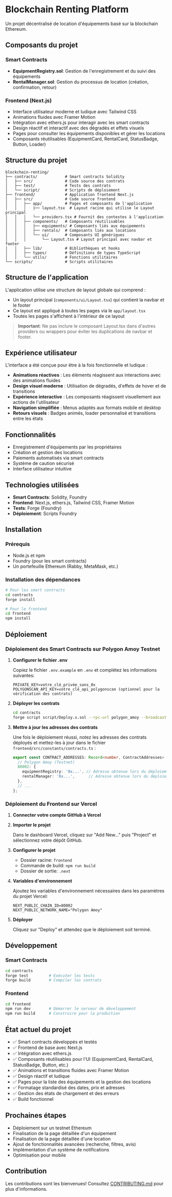 # Blockchain Renting Platform

Un projet décentralisé de location d'équipements basé sur la blockchain Ethereum.

## Composants du projet

### Smart Contracts

- **EquipmentRegistry.sol**: Gestion de l'enregistrement et du suivi des équipements
- **RentalManager.sol**: Gestion du processus de location (création, confirmation, retour)

### Frontend (Next.js)

- Interface utilisateur moderne et ludique avec Tailwind CSS
- Animations fluides avec Framer Motion
- Intégration avec ethers.js pour interagir avec les smart contracts
- Design réactif et interactif avec des dégradés et effets visuels
- Pages pour consulter les équipements disponibles et gérer les locations
- Composants réutilisables (EquipmentCard, RentalCard, StatusBadge, Button, Loader)

## Structure du projet

```
blockchain-renting/
├── contracts/            # Smart contracts Solidity
│   ├── src/              # Code source des contrats
│   ├── test/             # Tests des contrats
│   └── script/           # Scripts de déploiement
├── frontend/             # Application frontend Next.js
│   ├── src/              # Code source frontend
│   │   ├── app/          # Pages et composants de l'application
│   │   │   ├── layout.tsx  # Layout racine qui utilise le Layout principal
│   │   │   └── providers.tsx # Fournit des contextes à l'application
│   │   ├── components/   # Composants réutilisables
│   │   │   ├── equipments/ # Composants liés aux équipements
│   │   │   ├── rentals/  # Composants liés aux locations
│   │   │   └── ui/       # Composants UI génériques
│   │   │       └── Layout.tsx # Layout principal avec navbar et footer
│   │   ├── lib/          # Bibliothèques et hooks
│   │   ├── types/        # Définitions de types TypeScript
│   │   └── utils/        # Fonctions utilitaires
└── scripts/              # Scripts utilitaires
```

## Structure de l'application

L'application utilise une structure de layout globale qui comprend :

- Un layout principal (`components/ui/Layout.tsx`) qui contient la navbar et le footer
- Ce layout est appliqué à toutes les pages via le `app/layout.tsx`
- Toutes les pages s'affichent à l'intérieur de ce layout

> **Important**: Ne pas inclure le composant Layout.tsx dans d'autres providers ou wrappers pour éviter les duplications de navbar et footer.

## Expérience utilisateur

L'interface a été conçue pour être à la fois fonctionnelle et ludique :

- **Animations réactives** : Les éléments réagissent aux interactions avec des animations fluides
- **Design visuel moderne** : Utilisation de dégradés, d'effets de hover et de transitions
- **Expérience interactive** : Les composants réagissent visuellement aux actions de l'utilisateur
- **Navigation simplifiée** : Menus adaptés aux formats mobile et desktop
- **Retours visuels** : Badges animés, loader personnalisé et transitions entre les états

## Fonctionnalités

- Enregistrement d'équipements par les propriétaires
- Création et gestion des locations
- Paiements automatisés via smart contracts
- Système de caution sécurisé
- Interface utilisateur intuitive

## Technologies utilisées

- **Smart Contracts**: Solidity, Foundry
- **Frontend**: Next.js, ethers.js, Tailwind CSS, Framer Motion
- **Tests**: Forge (Foundry)
- **Déploiement**: Scripts Foundry

## Installation

### Prérequis

- Node.js et npm
- Foundry (pour les smart contracts)
- Un portefeuille Ethereum (Rabby, MetaMask, etc.)

### Installation des dépendances

```bash
# Pour les smart contracts
cd contracts
forge install

# Pour le frontend
cd frontend
npm install
```

## Déploiement

### Déploiement des Smart Contracts sur Polygon Amoy Testnet

1. **Configurer le fichier .env**

   Copiez le fichier `.env.example` en `.env` et complétez les informations suivantes:

   ```
   PRIVATE_KEY=votre_clé_privée_sans_0x
   POLYGONSCAN_API_KEY=votre_clé_api_polygonscan (optionnel pour la vérification des contrats)
   ```
2. **Déployer les contrats**

   ```bash
   cd contracts
   forge script script/Deploy.s.sol --rpc-url polygon_amoy --broadcast --verify
   ```
3. **Mettre à jour les adresses des contrats**

   Une fois le déploiement réussi, notez les adresses des contrats déployés et mettez-les à jour dans le fichier `frontend/src/constants/contracts.ts` :

   ```typescript
   export const CONTRACT_ADDRESSES: Record<number, ContractAddresses> = {
     // Polygon Amoy (Testnet)
     80002: {
       equipmentRegistry: '0x...', // Adresse obtenue lors du déploiement
       rentalManager: '0x...',      // Adresse obtenue lors du déploiement
     },
     // ...
   };
   ```

### Déploiement du Frontend sur Vercel

1. **Connecter votre compte GitHub à Vercel**
2. **Importer le projet**

   Dans le dashboard Vercel, cliquez sur "Add New..." puis "Project" et sélectionnez votre dépôt GitHub.
3. **Configurer le projet**

   - Dossier racine: `frontend`
   - Commande de build: `npm run build`
   - Dossier de sortie: `.next`
4. **Variables d'environnement**

   Ajoutez les variables d'environnement nécessaires dans les paramètres du projet Vercel:

   ```
   NEXT_PUBLIC_CHAIN_ID=80002
   NEXT_PUBLIC_NETWORK_NAME="Polygon Amoy"
   ```
5. **Déployer**

   Cliquez sur "Deploy" et attendez que le déploiement soit terminé.

## Développement

### Smart Contracts

```bash
cd contracts
forge test         # Exécuter les tests
forge build        # Compiler les contrats
```

### Frontend

```bash
cd frontend
npm run dev        # Démarrer le serveur de développement
npm run build      # Construire pour la production
```

## État actuel du projet

- ✅ Smart contracts développés et testés
- ✅ Frontend de base avec Next.js
- ✅ Intégration avec ethers.js
- ✅ Composants réutilisables pour l'UI (EquipmentCard, RentalCard, StatusBadge, Button, etc.)
- ✅ Animations et transitions fluides avec Framer Motion
- ✅ Design réactif et ludique
- ✅ Pages pour la liste des équipements et la gestion des locations
- ✅ Formatage standardisé des dates, prix et adresses
- ✅ Gestion des états de chargement et des erreurs
- ✅ Build fonctionnel

## Prochaines étapes

- Déploiement sur un testnet Ethereum
- Finalisation de la page détaillée d'un équipement
- Finalisation de la page détaillée d'une location
- Ajout de fonctionnalités avancées (recherche, filtres, avis)
- Implémentation d'un système de notifications
- Optimisation pour mobile

## Contribution

Les contributions sont les bienvenues! Consultez [CONTRIBUTING.md](CONTRIBUTING.md) pour plus d'informations.
